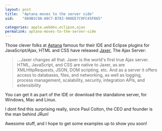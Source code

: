 ```yaml
---
layout: post
title:  "Aptana moves to the server side"
uid:	"8A9B1C9A-A9C7-B783-900EE7C9FC45F865"

categories: apple,webdev,eclipse,ajax
permalink: aptana-moves-to-the-server-side
---
```

Those clever folks at <a href="http://www.aptana.com/">Aptana</a> famous for their IDE and Eclipse plugins for JavaScript/Ajax, HTML and CSS have released <a href="http://www.aptana.com/jaxer/">Jaxer</a>, The Ajax Server: 


<blockquote>
...Jaxer changes all that. Jaxer is the world's first true Ajax server. HTML, JavaScript, and CSS are native to Jaxer, as are XMLHttpRequests, JSON, DOM scripting, etc. And as a server it offers access to databases, files, and networking, as well as logging, process management, scalability, security, integration APIs, and extensibility
</blockquote>

You can get it as part of the IDE or download the standalone server, for Windows, Mac and Linux.


I dont find this surprising really, since Paul Colton, the CEO and founder is the man behind JRun!

Awesome stuff, and I hope to get some examples up to show you soon!